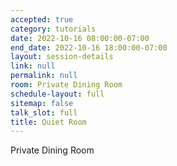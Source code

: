 ```yaml
---
accepted: true
category: tutorials
date: 2022-10-16 08:00:00-07:00
end_date: 2022-10-16 18:00:00-07:00
layout: session-details
link: null
permalink: null
room: Private Dining Room
schedule-layout: full
sitemap: false
talk_slot: full
title: Quiet Room
---
```


Private Dining Room

